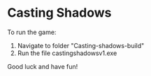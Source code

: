 # Casting Shadows

To run the game:

 1. Navigate to folder "Casting-shadows-build"
 2. Run the file castingshadowsv1.exe



Good luck and have fun!
